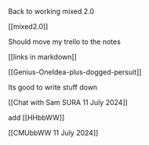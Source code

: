 
Back to working mixed 2.0

[[mixed2.0]]

Should move my trello to the notes

[[links in markdown]]


[[Genius-OneIdea-plus-dogged-persuit]]

Its good to write stuff down

[[Chat with Sam SURA 11 July 2024]]

add
[[HHbbWW]]

[[CMUbbWW 11 July 2024]]

